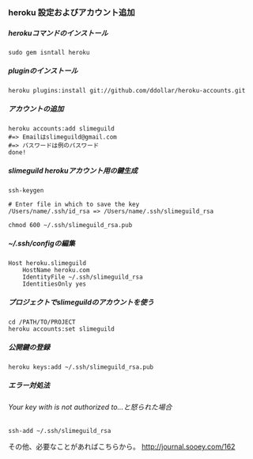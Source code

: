 ### heroku 設定およびアカウント追加
##### herokuコマンドのインストール 

	sudo gem isntall heroku

##### pluginのインストール

	heroku plugins:install git://github.com/ddollar/heroku-accounts.git
	
##### アカウントの追加

	heroku accounts:add slimeguild
	#=> Emailはslimeguild@gmail.com
	#=> パスワードは例のパスワード
	done!
	
##### slimeguild herokuアカウント用の鍵生成
	ssh-keygen
	
	# Enter file in which to save the key
	/Users/name/.ssh/id_rsa => /Users/name/.ssh/slimeguild_rsa
	
	chmod 600 ~/.ssh/slimeguild_rsa.pub

##### ~/.ssh/configの編集
	Host heroku.slimeguild
		HostName heroku.com
		IdentityFile ~/.ssh/slimeguild_rsa
		IdentitiesOnly yes


##### プロジェクトでslimeguildのアカウントを使う
	cd /PATH/TO/PROJECT
	heroku accounts:set slimeguild

##### 公開鍵の登録
	heroku keys:add ~/.ssh/slimeguild_rsa.pub

##### エラー対処法
###### Your key with is not authorized to...と怒られた場合
	ssh-add ~/.ssh/slimeguild_rsa

その他、必要なことがあればこちらから。
http://journal.sooey.com/162



	
